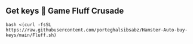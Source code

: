 ## Get keys 🔑 Game Fluff Crusade
```
bash <(curl -fsSL https://raw.githubusercontent.com/porteghalsibsabz/Hamster-Auto-buy-keys/main/Fluff.sh)
```
